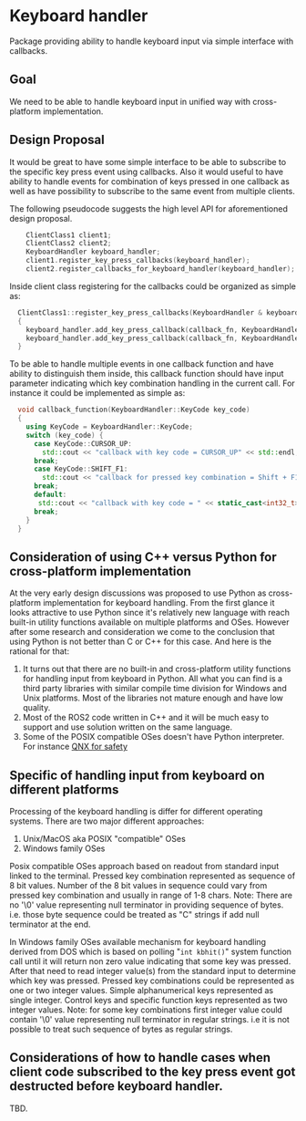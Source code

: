 # Keyboard handler
Package providing ability to handle keyboard input via simple interface with callbacks. 

## Goal
We need to be able to handle keyboard input in unified way with cross-platform implementation.

## Design Proposal
It would be great to have some simple interface to be able to subscribe to the specific key 
press event using callbacks. Also it would useful to have ability to handle events for 
combination of keys pressed in one callback as well as have possibility to subscribe to the 
same event from multiple clients.

The following pseudocode suggests the high level API for aforementioned design proposal.
```cpp
    ClientClass1 client1;
    ClientClass2 client2;
    KeyboardHandler keyboard_handler;
    client1.register_key_press_callbacks(keyboard_handler);
    client2.register_callbacks_for_keyboard_handler(keyboard_handler);
```
Inside client class registering for the callbacks could be organized as simple as:
```cpp
  ClientClass1::register_key_press_callbacks(KeyboardHandler & keyboard_handler) 
  {
    keyboard_handler.add_key_press_callback(callback_fn, KeyboardHandler::KeyCode::CURSOR_UP);
    keyboard_handler.add_key_press_callback(callback_fn, KeyboardHandler::KeyCode::SHIFT_F1);
  }
```
To be able to handle multiple events in one callback function and have ability to distinguish 
them inside, this callback function should have input parameter indicating which key combination 
handling in the current call. For instance it could be implemented as simple as:
```cpp
  void callback_function(KeyboardHandler::KeyCode key_code)
  {
    using KeyCode = KeyboardHandler::KeyCode;
    switch (key_code) {
      case KeyCode::CURSOR_UP:
        std::cout << "callback with key code = CURSOR_UP" << std::endl;
      break;
      case KeyCode::SHIFT_F1:
        std::cout << "callback for pressed key combination = Shift + F1" << std::endl;
      break;
      default:
       std::cout << "callback with key code = " << static_cast<int32_t>(key_code) << std::endl;
      break;
    }
  }
```

## Consideration of using C++ versus Python for cross-platform implementation
At the very early design discussions was proposed to use Python as cross-platform 
implementation for keyboard handling. From the first glance it looks attractive to use Python 
since it's relatively new language with reach built-in utility functions available on multiple 
platforms and OSes.
However after some research and consideration we come to the conclusion that using Python is 
not better than C or C++ for this case. And here is the rational for that:
1. It turns out that there are no built-in and cross-platform utility functions for handling input 
   from keyboard in Python. All what you can find is a third party libraries with similar 
   compile time division for Windows and Unix platforms. Most of the libraries not mature 
   enough and have low quality.
2. Most of the ROS2 code written in C++ and it will be much easy to support and use solution
   written on the same language.
3. Some of the POSIX compatible OSes doesn't have Python interpreter. For instance [QNX for safety](https://blackberry.qnx.com/en/software-solutions/embedded-software/qnx-os-for-safety) 

## Specific of handling input from keyboard on different platforms
Processing of the keyboard handling is differ for different operating systems.
There are two major different approaches:
1. Unix/MacOS aka POSIX "compatible" OSes
2. Windows family OSes

Posix compatible OSes approach based on readout from standard input linked to the terminal.
Pressed key combination represented as sequence of 8 bit values. Number of the 8 bit values in sequence
could vary from pressed key combination and usually in range of 1-8 chars. Note: There are no
'\0' value representing null terminator in providing sequence of bytes. i.e. those byte
sequence could be treated as "C" strings if add null terminator at the end.

In Windows family OSes available mechanism for keyboard handling derived from DOS which is based on
polling "`int kbhit()`" system function call until it will return non zero value indicating that
some key was pressed. After that need to read integer value(s) from the standard input to
determine which key was pressed. Pressed key combinations could be represented as one or two 
integer values. Simple alphanumerical keys represented as single integer. Control keys and specific
function keys represented as two integer values. Note: for some key combinations first integer 
value could contain '\0' value representing null terminator in regular strings. 
i.e it is not possible to treat such sequence of bytes as regular strings.

## Considerations of how to handle cases when client code subscribed to the key press event got destructed before keyboard handler.
TBD.